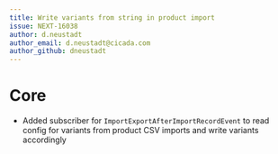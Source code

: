```yaml
---
title: Write variants from string in product import
issue: NEXT-16038
author: d.neustadt
author_email: d.neustadt@cicada.com 
author_github: dneustadt
---
```

# Core
* Added subscriber for `ImportExportAfterImportRecordEvent` to read config for variants from product CSV imports and write variants accordingly
